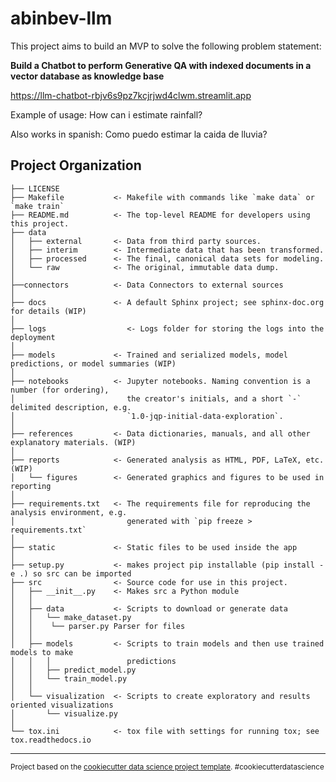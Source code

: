 abinbev-llm
==============================

This project aims to build an MVP to solve the following problem statement:

**Build a Chatbot to perform Generative QA with indexed documents in a vector database as knowledge base**

https://llm-chatbot-rbjv6s9pz7kcjrjwd4clwm.streamlit.app

Example of usage: How can i estimate rainfall?

Also works in spanish: Como puedo estimar la caida de lluvia?


Project Organization
------------

    ├── LICENSE
    ├── Makefile           <- Makefile with commands like `make data` or `make train`
    ├── README.md          <- The top-level README for developers using this project.
    ├── data
    │   ├── external       <- Data from third party sources.
    │   ├── interim        <- Intermediate data that has been transformed.
    │   ├── processed      <- The final, canonical data sets for modeling.
    │   └── raw            <- The original, immutable data dump.
    │
    ├──connectors          <- Data Connectors to external sources
    │
    ├── docs               <- A default Sphinx project; see sphinx-doc.org for details (WIP)
    │
    ├── logs                  <- Logs folder for storing the logs into the deployment
    │
    ├── models             <- Trained and serialized models, model predictions, or model summaries (WIP)
    │
    ├── notebooks          <- Jupyter notebooks. Naming convention is a number (for ordering),
    │                         the creator's initials, and a short `-` delimited description, e.g.
    │                         `1.0-jqp-initial-data-exploration`.
    │
    ├── references         <- Data dictionaries, manuals, and all other explanatory materials. (WIP)
    │
    ├── reports            <- Generated analysis as HTML, PDF, LaTeX, etc. (WIP)
    │   └── figures        <- Generated graphics and figures to be used in reporting
    │
    ├── requirements.txt   <- The requirements file for reproducing the analysis environment, e.g.
    │                         generated with `pip freeze > requirements.txt`
    │
    ├── static             <- Static files to be used inside the app
    │
    ├── setup.py           <- makes project pip installable (pip install -e .) so src can be imported
    ├── src                <- Source code for use in this project.
    │   ├── __init__.py    <- Makes src a Python module
    │   │
    │   ├── data           <- Scripts to download or generate data
    │   │   └── make_dataset.py
    │   │    └── parser.py Parser for files
    │   │  
    │   ├── models         <- Scripts to train models and then use trained models to make
    │   │   │                 predictions
    │   │   ├── predict_model.py
    │   │   └── train_model.py
    │   │
    │   └── visualization  <- Scripts to create exploratory and results oriented visualizations
    │       └── visualize.py
    │
    └── tox.ini            <- tox file with settings for running tox; see tox.readthedocs.io


--------

<p><small>Project based on the <a target="_blank" href="https://drivendata.github.io/cookiecutter-data-science/">cookiecutter data science project template</a>. #cookiecutterdatascience</small></p>
